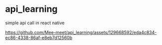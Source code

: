 # api_learning
simple api call in react native



https://github.com/Mee-meet/api_learning/assets/129668592/eda4c834-ec86-4338-86af-e8eb7d12560b


